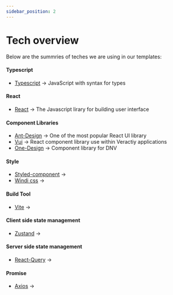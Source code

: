 ```yaml
---
sidebar_position: 2
---
```


# Tech overview

Below are the summries of teches we are using in our templates:

#### Typescript

- [Typescript](https://www.typescriptlang.org/) -> JavaScript with syntax for types

#### React

- [React](https://reactjs.org/) -> The Javascript lirary for building user interface

#### Component Libraries

- [Ant-Design](https://ant.design/components/overview/) -> One of the most popular React UI library
- [Vui](https://ui.veracity.com/start) -> React component library use within Veractiy applications
- [One-Design](https://onedesign.dnvgl.com/) -> Component library for DNV

#### Style

- [Styled-component](https://www.npmjs.com/package/styled-components/v/4.1.3) ->
- [Windi css](https://windicss.org/) ->

#### Build Tool

- [Vite](https://vitejs.dev/) ->

#### Client side state management

- [Zustand](https://github.com/pmndrs/zustand) ->

#### Server side state management

- [React-Query](https://github.com/tannerlinsley/react-query#readme) ->

#### Promise

- [Axios](https://axios-http.com/) ->
